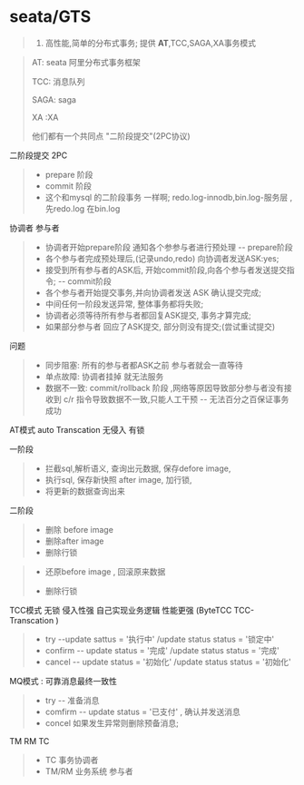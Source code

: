 # 						seata/GTS

>1. 高性能,简单的分布式事务; 提供 **AT**,TCC,SAGA,XA事务模式



>AT: seata 阿里分布式事务框架
>
>TCC: 消息队列
>
>SAGA:  saga
>
>XA :XA
>
>他们都有一个共同点 "二阶段提交"(2PC协议)



二阶段提交 2PC

>- prepare 阶段
>- commit 阶段
>- 这个和mysql 的二阶段事务 一样啊;   redo.log-innodb,bin.log-服务层 ,先redo.log 在bin.log



协调者   参与者

>- 协调者开始prepare阶段  通知各个参参与者进行预处理    -- prepare阶段
>- 各个参与者完成预处理后,(记录undo,redo) 向协调者发送ASK:yes;
>- 接受到所有参与者的ASK后, 开始commit阶段,向各个参与者发送提交指令; -- commit阶段
>- 各个参与者开始提交事务,并向协调者发送 ASK 确认提交完成;
>- 中间任何一阶段发送异常,  整体事务都将失败;  
>- 协调者必须等待所有参与者都回复ASK提交, 事务才算完成;
>- 如果部分参与者 回应了ASK提交, 部分则没有提交;(尝试重试提交)



问题

>- 同步阻塞:  所有的参与者都ASK之前 参与者就会一直等待
>- 单点故障:  协调者挂掉 就无法服务
>- 数据不一致:  commit/rollback 阶段  ,网络等原因导致部分参与者没有接收到 c/r 指令导致数据不一致,只能人工干预 -- 无法百分之百保证事务成功



AT模式      auto Transcation  无侵入  有锁

一阶段

 >- 拦截sql,解析语义, 查询出元数据, 保存defore image,
 >- 执行sql, 保存新快照 after image,  加行锁, 
 >- 将更新的数据查询出来

二阶段

>- 删除 before image
>- 删除after image
>- 删除行锁

>- 还原before image , 回滚原来数据
>
>- 删除行锁



TCC模式  无锁 侵入性强 自己实现业务逻辑  性能更强 (ByteTCC  TCC-Transcation )

>- try    --update sattus = '执行中'   /update status status = '锁定中'
>- confirm  -- update status =  '完成' /update status status = '完成'
>- cancel  -- update status = '初始化' /update status status = '初始化'



MQ模式 : 可靠消息最终一致性

>- try  -- 准备消息
>- comfirm  -- update status  = '已支付' , 确认并发送消息
>- concel  如果发生异常则删除预备消息;





TM RM TC

>- TC 事务协调者
>- TM/RM 业务系统 参与者
>
>